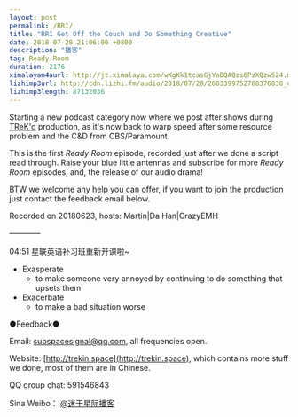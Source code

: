 ```yaml
---
layout: post
permalink: /RR1/
title: "RR1 Get Off the Couch and Do Something Creative"
date: 2018-07-28 21:06:00 +0800
description: "播客"
tag: Ready Room
duration: 2176
ximalayam4aurl: http://jt.ximalaya.com/wKgKk1tcasGjYaBQAQzs6PzXQzw524.m4a?channel=rss&album_id=3135361&track_id=102189418&uid=6418191&jt=http://audio.xmcdn.com/group47/M02/D8/19/wKgKk1tcasGjYaBQAQzs6PzXQzw524.m4a
lizhimp3url: http://cdn.lizhi.fm/audio/2018/07/28/2683399752768376838_ud.mp3
lizhimp3length: 87132036
---   
```


Starting a new podcast category now where we post after shows during [TReK&#39;d](http://trekin.space/call_for_videos_en/) production, as it&#39;s now back to warp speed after some resource problem and the C&amp;D from CBS/Paramount.

This is the first _Ready Room_ episode, recorded just after we done a script read through. Raise your blue little antennas and subscribe for more _Ready Room_ episodes, and, the release of our audio drama!

BTW we welcome any help you can offer, if you want to join the production just contact the feedback email below.

Recorded on 20180623, hosts: Martin\|Da Han\|CrazyEMH

————

04:51 星联英语补习班重新开课啦~

- Exasperate
  - to make someone very annoyed by continuing to do something that upsets them
- Exacerbate
  - to make a bad situation worse

●Feedback●

Email: [subspacesignal@qq.com](mailto:subspacesignal@qq.com), all frequencies open.

Website: [http://trekin.space](http://trekin.space), which contains more stuff we done, most of them are in Chinese.

QQ group chat: 591546843

Sina Weibo： [@迷于星际播客](http://weibo.com/lostinst)
